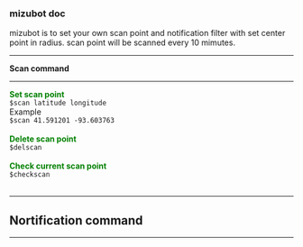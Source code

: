 ### mizubot doc
mizubot is to set your own scan point and notification filter with set center point in radius. scan point will be scanned every 10 mimutes.
***
**Scan command**
***
<font color="Green">**Set scan point**</font> <br>
`$scan latitude longitude` <br>
Example <br>
`$scan 41.591201 -93.603763` <br>
<br>
<font color="Green">**Delete scan point**</font> <br>
`$delscan` <br>
<br>
<font color="Green">**Check current scan point**</font> <br>
`$checkscan` <br>
<br>
***
## Nortification command
***
###


